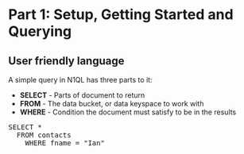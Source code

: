 # Part 1: Setup, Getting Started and Querying

## User friendly language

A simple query in N1QL has three parts to it:

* <b>SELECT</b> - Parts of document to return
* <b>FROM</b> - The data bucket, or data keyspace to work with
* <b>WHERE</b> - Condition the document must satisfy to be in the results


<pre id="example">
SELECT * 
  FROM contacts 
    WHERE fname = "Ian"
</pre>
